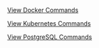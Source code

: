 [View Docker Commands](commands/docker.md)

[View Kubernetes Commands](commands/kubernetes.md)

[View PostgreSQL Commands](commands/PostgreSQL.md)

